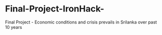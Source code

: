 # Final-Project-IronHack-
Final Project - Economic conditions and crisis prevails in Srilanka over past 10 years

